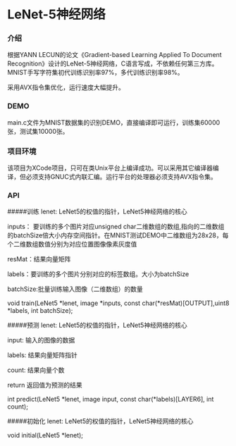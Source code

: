 ﻿# LeNet-5神经网络

### 介绍
根据YANN LECUN的论文《Gradient-based Learning Applied To Document Recognition》设计的LeNet-5神经网络，C语言写成，不依赖任何第三方库。
MNIST手写字符集初代训练识别率97%，多代训练识别率98%。

采用AVX指令集优化，运行速度大幅提升。

### DEMO
main.c文件为MNIST数据集的识别DEMO，直接编译即可运行，训练集60000张，测试集10000张。

### 项目环境
该项目为XCode项目，只可在类Unix平台上编译成功。可以采用其它编译器编译，但必须支持GNUC式内联汇编。运行平台的处理器必须支持AVX指令集。

### API
#####训练
lenet:  LeNet5的权值的指针，LeNet5神经网络的核心

inputs： 要训练的多个图片对应unsigned char二维数组的数组,指向的二维数组的batchSize倍大小内存空间指针。在MNIST测试DEMO中二维数组为28x28，每个二维数组数值分别为对应位置图像像素灰度值

resMat：结果向量矩阵

labels：要训练的多个图片分别对应的标签数组。大小为batchSize

batchSize:批量训练输入图像（二维数组）的数量

void train(LeNet5 *lenet, image *inputs, const char(*resMat)[OUTPUT],uint8 *labels, int batchSize);

#####预测
lenet:  LeNet5的权值的指针，LeNet5神经网络的核心

input:  输入的图像的数据

labels: 结果向量矩阵指针

count:	结果向量个数

return  返回值为预测的结果

int predict(LeNet5 *lenet, image input, const char(*labels)[LAYER6], int count);

#####初始化
lenet:  LeNet5的权值的指针，LeNet5神经网络的核心

void initial(LeNet5 *lenet);
